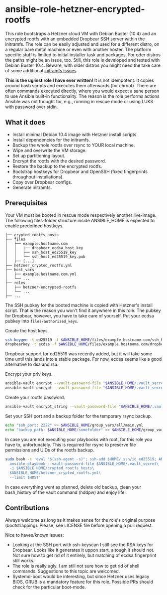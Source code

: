# ansible-role-hetzner-encrypted-rootfs

This role bootstraps a Hetzner cloud VM with Debian Buster (10.4) and an encrypted rootfs with an embedded Dropbear SSH server within the initramfs.
The role can be easily adjusted and used for a different distro, on a regular bare metal machine or even with another hoster.
The platform specific stuff is limited to initial installer task and packages.
For oder distros the paths might be an issue, too.
Still, this role is developed and tested with Debian Buster 10.4.
Beware, with older distros you might need the take care of some additional [initramfs issues](https://github.com/HRomie/dropbear-init-fix).

**This is the ugliest role I have ever written!**
It is not idempotent.
It copies around bash scripts and executes them afterwards (for chroot).
There are often commands executed directly, where you would expect a sane person to use Ansible built-in functionality.
The reason is the role performs actions Ansible was not thought for, e.g., running in rescue mode or using LUKS with password over stdin.

## What it does

* Install minimal Debian 10.4 image with Hetzner install scripts.
* Install dependencies for the initramfs.
* Backup the whole rootfs over rsync to YOUR local machine.
* Wipe and overwrite the VM storage.
* Set up partitioning layout.
* Encrypt the rootfs with the desired password.
* Restore the backup to the encrypted rootfs.
* Bootstrap hostkeys for Dropbear and OpenSSH (fixed fingerprints throughout installations).
* Copy over Dropbear configs.
* Generate initramfs.

## Prerequisites

Your VM must be booted in rescue mode respectively another live-image.
The following files-folder structure inside ANSIBLE\_HOME is expected to enable predefined hostkeys.

```
├── crypted_rootfs_hosts
├── files
│   ├── example.hostname.com
│   │   ├── dropbear_ecdsa_host_key
│   │   ├── ssh_host_ed25519_key
│   │   └── ssh_host_ed25519_key.pub
│   ├── [...]
├── hetzner_crypted_rootfs.yml
├── host_vars
│   ├── example.hostname.com.yml
│   └── ...
├── roles
│   ├── hetzner-encrypted-rootfs
│   └── ...
├── ...
```

The SSH pubkey for the booted machine is copied with Hetzner's install script.
That is the reason you won't find it anywhere in this role.
The pubkey for Dropbear, however, you have to take care of yourself.
Put your ecdsa pubkey into ``files/authorized_keys``.

Create the host keys.

```bash
ssh-keygen -t ed25519 -f $ANSIBLE_HOME/files/example.hostname.com/ssh_host_ed25519_key
dropbearkey -t ecdsa -f $ANSIBLE_HOME/files/example.hostname.com/dropbear_ecdsa_host_key
```

Dropbear support for ed25519 was recently added, but it will take some time until this lands into a stable package.
For now, ecdsa seems like a good alternative to dsa and rsa.

Encrypt your priv keys.

```bash
ansible-vault encrypt --vault-password-file "$ANSIBLE_HOME/.vault_secret" $ANSIBLE_HOME/files/example.hostname.com/ssh_host_ed25519_key
ansible-vault encrypt --vault-password-file "$ANSIBLE_HOME/.vault_secret" $ANSIBLE_HOME/files/example.hostname.com/dropbear_ecdsa_host_key
```

Create your rootfs password.

```bash
ansible-vault encrypt_string --vault-password-file "$ANSIBLE_HOME/.vault_secret" "w00fw00fSECRET" --name "hddpw" >> $ANSIBLE_HOME/host_vars/example.hostname.com
```

Set your SSH port and a backup folder for the temporary rsync backup.

```bash
echo "ssh_port: 2222" >> $ANSIBLE_HOME/group_vars/all/main.yml
echo "backup_path: $ANSIBLE_HOME/somefolder" >> $ANSIBLE_HOME/group_vars/all/main.yml
```
In case you are not executing your playbooks with root, for this role you have to, unfortunately.
This is required for rsync to preserve file permissions and UIDs of the rootfs backup.

```bash
sudo bash -c 'eval "$(ssh-agent -s)"; ssh-add $HOME/.ssh/id_ed25519; ANSIBLE_CONFIG=$ANSIBLE_HOME/ansible.cfg\
  ansible-playbook --vault-password-file $ANSIBLE_HOME/.vault_secret\
  -i $ANSIBLE_HOME/crypted_rootfs_hosts\
  $ANSIBLE_HOME/hetzner_crypted_rootfs.yml\
  --limit $HOST'
```

In case everything went as planned, delete old backup, clean your bash\_history of the vault command (hddpw) and enjoy life.


## Contributions

Always welcome as long as it makes sense for the role's original purpose (bootstrapping).
Please, see LICENSE file before opening a pull request.

Nice to haves/known issues:

* Looking at the SSH port with ssh-keyscan I still see the RSA keys for Dropbear. Looks like it generates it uppon start, altough it should not. Not sure how to get rid of it entirely, but matching of ecdsa fingerprint still works.
* The role is really ugly. I am still not sure how to get rid of shell commands. Suggestions to this topic are welcomed.
* Systemd-boot would be interesting, but since Hetzner uses legacy BIOS, GRUB is a mandatory feature for this role. Possible PRs should check for the particular boot-mode.

